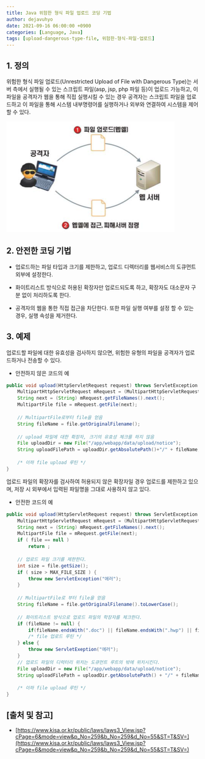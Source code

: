 ```yaml
---
title: Java 위험한 형식 파일 업로드 코딩 기법
author: dejavuhyo
date: 2021-09-16 06:00:00 +0900
categories: [Language, Java]
tags: [upload-dangerous-type-file, 위험한-형식-파일-업로드]
---
```


## 1. 정의
위험한 형식 파일 업로드(Unrestricted Upload of File with Dangerous Type)는 서버 측에서 실행될 수 있는 스크립트 파일(asp, jsp, php 파일 등)이 업로드 가능하고, 이 파일을 공격자가 웹을 통해 직접 실행시킬 수 있는 경우 공격자는 스크립트 파일을 업로드하고 이 파일을 통해 시스템 내부명령어를 실행하거나 외부와 연결하여 시스템을 제어할 수 있다.

![upload-dangerous-type-file](/assets/img/2021-09-16-upload-dangerous-type-file/upload-dangerous-type-file.png)

## 2. 안전한 코딩 기법

* 업로드하는 파일 타입과 크기를 제한하고, 업로드 디렉터리를 웹서비스의 도큐먼트 외부에 설정한다.

* 화이트리스트 방식으로 허용된 확장자만 업로드되도록 하고, 확장자도 대소문자 구분 없이 처리하도록 한다.

* 공격자의 웹을 통한 직접 접근을 차단한다. 또한 파일 실행 여부를 설정 할 수 있는 경우, 실행 속성을 제거한다.

## 3. 예제
업로드할 파일에 대한 유효성을 검사하지 않으면, 위험한 유형의 파일을 공격자가 업로드하거나 전송할 수 있다.

* 안전하지 않은 코드의 예

```java
public void upload(HttpServletRequest request) throws ServletException {
    MultipartHttpServletRequest mRequest = (MultipartHttpServletRequest) request;
    String next = (String) mRequest.getFileNames().next();
    MultipartFile file = mRequest.getFile(next);
    
    // MultipartFile로부터 file을 얻음
    String fileName = file.getOriginalFilename();
    
    // upload 파일에 대한 확장자, 크기의 유효성 체크를 하지 않음
    File uploadDir = new File("/app/webapp/data/upload/notice");
    String uploadFilePath = uploadDir.getAbsolutePath()+"/" + fileName;
    
    /* 이하 file upload 루틴 */
}
```

업로드 파일의 확장자를 검사하여 허용되지 않은 확장자일 경우 업로드를 제한하고 있으며, 저장 시 외부에서 입력된 파일명을 그대로 사용하지 않고 있다.

* 안전한 코드의 예

```java
public void upload(HttpServletRequest request) throws ServletException {
    MultipartHttpServletRequest mRequest = (MultipartHttpServletRequest) request;
    String next = (String) mRequest.getFileNames().next();
    MultipartFile file = mRequest.getFile(next);
    if ( file == null )
        return ;
    
    // 업로드 파일 크기를 제한한다.
    int size = file.getSize();
    if ( size > MAX_FILE_SIZE ) {
        throw new ServletException("에러");
    }
    
    // MultipartFile로 부터 file을 얻음
    String fileName = file.getOriginalFilename().toLowerCase();
    
    // 화이트리스트 방식으로 업로드 파일의 학장자를 체크한다.
    if (fileName != null) {
        if(fileName.endsWith(".doc") || fileName.endsWith(".hwp") || fileName.endsWith(".pdf") || fileName.endsWith(".xls") ) {
        /* file 업로드 루틴 */
    } else {
        throw new ServletExeption("에러");
    }
    // 업로드 파일의 디럭터리 위치는 도큐먼트 루트의 밖에 위치시킨다.
    File uploadDir = new File("/app/webapp/data/upload/notice");
    String uploadFilePath = uploadDir.getAbsolutePath() + "/" + fileName;
    
    /* 이하 file upload 루틴 */
}
```

## [출처 및 참고]
* [https://www.kisa.or.kr/public/laws/laws3_View.jsp?cPage=6&mode=view&p_No=259&b_No=259&d_No=55&ST=T&SV=](https://www.kisa.or.kr/public/laws/laws3_View.jsp?cPage=6&mode=view&p_No=259&b_No=259&d_No=55&ST=T&SV=)
